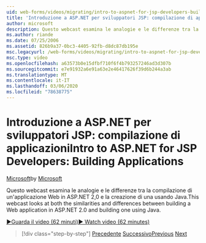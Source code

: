 ```yaml
---
uid: web-forms/videos/migrating/intro-to-aspnet-for-jsp-developers-building-applications
title: 'Introduzione a ASP.NET per sviluppatori JSP: compilazione di applicazioni | Microsoft Docs'
author: microsoft
description: Questo webcast esamina le analogie e le differenze tra la compilazione di un'applicazione Web in ASP.NET 2,0 e la creazione di una usando Java.
ms.author: riande
ms.date: 07/25/2006
ms.assetid: 826b9a37-0bc3-4405-92fb-d8dc87db195e
msc.legacyurl: /web-forms/videos/migrating/intro-to-aspnet-for-jsp-developers-building-applications
msc.type: video
ms.openlocfilehash: a63573b0e15dfbf710f6f4b793257246ad3d307b
ms.sourcegitcommit: e7e91932a6e91a63e2e46417626f39d6b244a3ab
ms.translationtype: MT
ms.contentlocale: it-IT
ms.lasthandoff: 03/06/2020
ms.locfileid: "78638775"
---
```

# <a name="intro-to-aspnet-for-jsp-developers-building-applications"></a><span data-ttu-id="dbc3f-103">Introduzione a ASP.NET per sviluppatori JSP: compilazione di applicazioni</span><span class="sxs-lookup"><span data-stu-id="dbc3f-103">Intro to ASP.NET for JSP Developers: Building Applications</span></span>

<span data-ttu-id="dbc3f-104">[Microsoft](https://github.com/microsoft)</span><span class="sxs-lookup"><span data-stu-id="dbc3f-104">by [Microsoft](https://github.com/microsoft)</span></span>

<span data-ttu-id="dbc3f-105">Questo webcast esamina le analogie e le differenze tra la compilazione di un'applicazione Web in ASP.NET 2,0 e la creazione di una usando Java.</span><span class="sxs-lookup"><span data-stu-id="dbc3f-105">This webcast looks at both the similarities and differences between building a Web application in ASP.NET 2.0 and building one using Java.</span></span>

[<span data-ttu-id="dbc3f-106">&#9654;Guarda il video (62 minuti)</span><span class="sxs-lookup"><span data-stu-id="dbc3f-106">&#9654; Watch video (62 minutes)</span></span>](https://channel9.msdn.com/Blogs/ASP-NET-Site-Videos/intro-to-aspnet-for-jsp-developers-building-applications)

> [!div class="step-by-step"]
> <span data-ttu-id="dbc3f-107">[Precedente](intro-to-aspnet-for-jsp-developers-welcome-to-aspnet-20.md)
> [Successivo](intro-to-aspnet-for-coldfusion-developers-adding-aspnet-to-your-repertoire.md)</span><span class="sxs-lookup"><span data-stu-id="dbc3f-107">[Previous](intro-to-aspnet-for-jsp-developers-welcome-to-aspnet-20.md)
[Next](intro-to-aspnet-for-coldfusion-developers-adding-aspnet-to-your-repertoire.md)</span></span>
